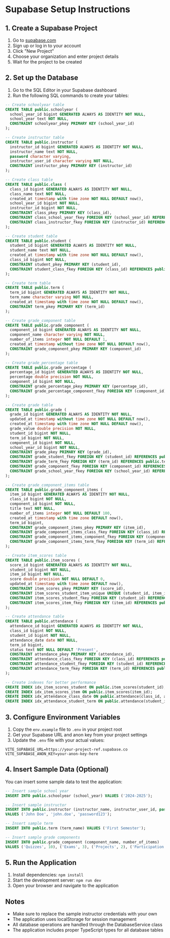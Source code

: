 # Supabase Setup Instructions

## 1. Create a Supabase Project

1. Go to [supabase.com](https://supabase.com)
2. Sign up or log in to your account
3. Click "New Project"
4. Choose your organization and enter project details
5. Wait for the project to be created

## 2. Set up the Database

1. Go to the SQL Editor in your Supabase dashboard
2. Run the following SQL commands to create your tables:

```sql
-- Create schoolyear table
CREATE TABLE public.schoolyear (
  school_year_id bigint GENERATED ALWAYS AS IDENTITY NOT NULL,
  school_year text NOT NULL,
  CONSTRAINT schoolyear_pkey PRIMARY KEY (school_year_id)
);

-- Create instructor table
CREATE TABLE public.instructor (
  instructor_id bigint GENERATED ALWAYS AS IDENTITY NOT NULL,
  instructor_name text NOT NULL,
  password character varying,
  instructor_user_id character varying NOT NULL,
  CONSTRAINT instructor_pkey PRIMARY KEY (instructor_id)
);

-- Create class table
CREATE TABLE public.class (
  class_id bigint GENERATED ALWAYS AS IDENTITY NOT NULL,
  class_name text NOT NULL,
  created_at timestamp with time zone NOT NULL DEFAULT now(),
  school_year_id bigint NOT NULL,
  instructor_id bigint NOT NULL,
  CONSTRAINT class_pkey PRIMARY KEY (class_id),
  CONSTRAINT class_school_year_fkey FOREIGN KEY (school_year_id) REFERENCES public.schoolyear(school_year_id),
  CONSTRAINT class_instructor_fkey FOREIGN KEY (instructor_id) REFERENCES public.instructor(instructor_id)
);

-- Create student table
CREATE TABLE public.student (
  student_id bigint GENERATED ALWAYS AS IDENTITY NOT NULL,
  student_name text NOT NULL,
  created_at timestamp with time zone NOT NULL DEFAULT now(),
  class_id bigint NOT NULL,
  CONSTRAINT student_pkey PRIMARY KEY (student_id),
  CONSTRAINT student_class_fkey FOREIGN KEY (class_id) REFERENCES public.class(class_id)
);

-- Create term table
CREATE TABLE public.term (
  term_id bigint GENERATED ALWAYS AS IDENTITY NOT NULL,
  term_name character varying NOT NULL,
  created_at timestamp with time zone NOT NULL DEFAULT now(),
  CONSTRAINT term_pkey PRIMARY KEY (term_id)
);

-- Create grade_component table
CREATE TABLE public.grade_component (
  component_id bigint GENERATED ALWAYS AS IDENTITY NOT NULL,
  component_name character varying NOT NULL,
  number_of_items integer NOT NULL DEFAULT 1,
  created_at timestamp without time zone NOT NULL DEFAULT now(),
  CONSTRAINT grade_component_pkey PRIMARY KEY (component_id)
);

-- Create grade_percentage table
CREATE TABLE public.grade_percentage (
  percentage_id bigint GENERATED ALWAYS AS IDENTITY NOT NULL,
  percentage double precision NOT NULL,
  component_id bigint NOT NULL,
  CONSTRAINT grade_percentage_pkey PRIMARY KEY (percentage_id),
  CONSTRAINT grade_percentage_component_fkey FOREIGN KEY (component_id) REFERENCES public.grade_component(component_id)
);

-- Create grade table
CREATE TABLE public.grade (
  grade_id bigint GENERATED ALWAYS AS IDENTITY NOT NULL,
  updated_at timestamp without time zone NOT NULL DEFAULT now(),
  created_at timestamp with time zone NOT NULL DEFAULT now(),
  grade_value double precision NOT NULL,
  student_id bigint NOT NULL,
  term_id bigint NOT NULL,
  component_id bigint NOT NULL,
  school_year_id bigint NOT NULL,
  CONSTRAINT grade_pkey PRIMARY KEY (grade_id),
  CONSTRAINT grade_student_fkey FOREIGN KEY (student_id) REFERENCES public.student(student_id),
  CONSTRAINT grade_term_fkey FOREIGN KEY (term_id) REFERENCES public.term(term_id),
  CONSTRAINT grade_component_fkey FOREIGN KEY (component_id) REFERENCES public.grade_component(component_id),
  CONSTRAINT grade_school_year_fkey FOREIGN KEY (school_year_id) REFERENCES public.schoolyear(school_year_id)
);

-- Create grade_component_items table
CREATE TABLE public.grade_component_items (
  item_id bigint GENERATED ALWAYS AS IDENTITY NOT NULL,
  class_id bigint NOT NULL,
  component_id bigint NOT NULL,
  title text NOT NULL,
  number_of_items integer NOT NULL DEFAULT 100,
  created_at timestamp with time zone DEFAULT now(),
  term_id bigint,
  CONSTRAINT grade_component_items_pkey PRIMARY KEY (item_id),
  CONSTRAINT grade_component_items_class_fkey FOREIGN KEY (class_id) REFERENCES public.class(class_id) ON DELETE CASCADE,
  CONSTRAINT grade_component_items_component_fkey FOREIGN KEY (component_id) REFERENCES public.grade_component(component_id) ON DELETE CASCADE,
  CONSTRAINT grade_component_items_term_fkey FOREIGN KEY (term_id) REFERENCES public.term(term_id) ON DELETE SET NULL
);

-- Create item_scores table
CREATE TABLE public.item_scores (
  score_id bigint GENERATED ALWAYS AS IDENTITY NOT NULL,
  student_id bigint NOT NULL,
  item_id bigint NOT NULL,
  score double precision NOT NULL DEFAULT 0,
  updated_at timestamp with time zone DEFAULT now(),
  CONSTRAINT item_scores_pkey PRIMARY KEY (score_id),
  CONSTRAINT item_scores_student_item_unique UNIQUE (student_id, item_id),
  CONSTRAINT item_scores_student_fkey FOREIGN KEY (student_id) REFERENCES public.student(student_id) ON DELETE CASCADE,
  CONSTRAINT item_scores_item_fkey FOREIGN KEY (item_id) REFERENCES public.grade_component_items(item_id) ON DELETE CASCADE
);

-- Create attendance table
CREATE TABLE public.attendance (
  attendance_id bigint GENERATED ALWAYS AS IDENTITY NOT NULL,
  class_id bigint NOT NULL,
  student_id bigint NOT NULL,
  attendance_date date NOT NULL,
  term_id bigint,
  status text NOT NULL DEFAULT 'Present',
  CONSTRAINT attendance_pkey PRIMARY KEY (attendance_id),
  CONSTRAINT attendance_class_fkey FOREIGN KEY (class_id) REFERENCES public.class(class_id) ON DELETE CASCADE,
  CONSTRAINT attendance_student_fkey FOREIGN KEY (student_id) REFERENCES public.student(student_id) ON DELETE CASCADE,
  CONSTRAINT attendance_term_fkey FOREIGN KEY (term_id) REFERENCES public.term(term_id) ON DELETE SET NULL
);

-- Create indexes for better performance
CREATE INDEX idx_item_scores_student ON public.item_scores(student_id);
CREATE INDEX idx_item_scores_item ON public.item_scores(item_id);
CREATE INDEX idx_attendance_class_date ON public.attendance(class_id, attendance_date);
CREATE INDEX idx_attendance_student_term ON public.attendance(student_id, term_id);
```

## 3. Configure Environment Variables

1. Copy the `env.example` file to `.env` in your project root
2. Get your Supabase URL and anon key from your project settings
3. Update the `.env` file with your actual values:

```
VITE_SUPABASE_URL=https://your-project-ref.supabase.co
VITE_SUPABASE_ANON_KEY=your-anon-key-here
```

## 4. Insert Sample Data (Optional)

You can insert some sample data to test the application:

```sql
-- Insert sample school year
INSERT INTO public.schoolyear (school_year) VALUES ('2024-2025');

-- Insert sample instructor
INSERT INTO public.instructor (instructor_name, instructor_user_id, password) 
VALUES ('John Doe', 'john.doe', 'password123');

-- Insert sample term
INSERT INTO public.term (term_name) VALUES ('First Semester');

-- Insert sample grade components
INSERT INTO public.grade_component (component_name, number_of_items) 
VALUES ('Quizzes', 10), ('Exams', 3), ('Projects', 2), ('Participation', 1);
```

## 5. Run the Application

1. Install dependencies: `npm install`
2. Start the development server: `npm run dev`
3. Open your browser and navigate to the application

## Notes

- Make sure to replace the sample instructor credentials with your own
- The application uses localStorage for session management
- All database operations are handled through the DatabaseService class
- The application includes proper TypeScript types for all database tables
